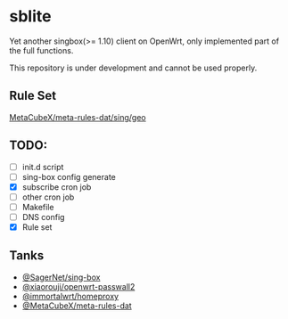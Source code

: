 # sblite

Yet another singbox(>= 1.10) client on OpenWrt, only implemented part of the full functions.

This repository is under development and cannot be used properly.

## Rule Set

[MetaCubeX/meta-rules-dat/sing/geo](https://github.com/MetaCubeX/meta-rules-dat/tree/sing/geo)

## TODO:

- [ ] init.d script
- [ ] sing-box config generate
- [x] subscribe cron job
- [ ] other cron job
- [ ] Makefile
- [ ] DNS config
- [x] Rule set

## Tanks

- [@SagerNet/sing-box](https://github.com/SagerNet/sing-box)
- [@xiaorouji/openwrt-passwall2](https://github.com/xiaorouji/openwrt-passwall2)
- [@immortalwrt/homeproxy](https://github.com/immortalwrt/homeproxy)
- [@MetaCubeX/meta-rules-dat](https://github.com/MetaCubeX/meta-rules-dat)
